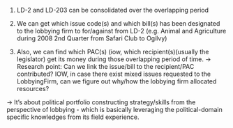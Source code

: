 1. LD-2 and LD-203 can be consolidated over the overlapping period

2. We can get which issue code(s) and which bill(s) has been designated to the 
lobbying firm to for/against from LD-2 (e.g. Animal and Agriculture during 2008 
2nd Quarter from Safari Club to Ogilvy)

3. Also, we can find which PAC(s) (iow, which recipient(s)(usually the legislator) 
get its money during those overlapping period of time.
-> Research point: Can we link the issue/bill to the recipient/PAC contributed? IOW, 
in case there exist mixed issues requested to the LobbyingFirm, can we figure out why/how the lobbying firm allocated resources? 

-> It’s about political portfolio constructing strategy/skills from the perspective of 
lobbying - which is basically leveraging the political-domain specific knowledges from its field experience.
